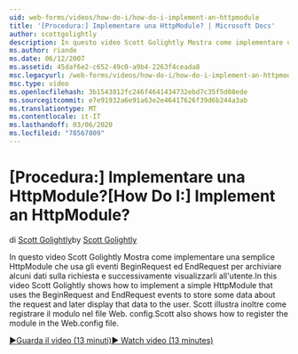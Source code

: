 ```yaml
---
uid: web-forms/videos/how-do-i/how-do-i-implement-an-httpmodule
title: '[Procedura:] Implementare una HttpModule? | Microsoft Docs'
author: scottgolightly
description: In questo video Scott Golightly Mostra come implementare una semplice HttpModule che usa gli eventi BeginRequest ed EndRequest per archiviare alcuni dati relativi alla reques...
ms.author: riande
ms.date: 06/12/2007
ms.assetid: 45daf6e2-c652-49c0-a9b4-2263f4ceada8
msc.legacyurl: /web-forms/videos/how-do-i/how-do-i-implement-an-httpmodule
msc.type: video
ms.openlocfilehash: 3b1543812fc246f4641434732ebd7c35f5d08ede
ms.sourcegitcommit: e7e91932a6e91a63e2e46417626f39d6b244a3ab
ms.translationtype: MT
ms.contentlocale: it-IT
ms.lasthandoff: 03/06/2020
ms.locfileid: "78567809"
---
```

# <a name="how-do-i-implement-an-httpmodule"></a><span data-ttu-id="a2c01-104">[Procedura:] Implementare una HttpModule?</span><span class="sxs-lookup"><span data-stu-id="a2c01-104">[How Do I:] Implement an HttpModule?</span></span>

<span data-ttu-id="a2c01-105">di [Scott Golightly](https://github.com/scottgolightly)</span><span class="sxs-lookup"><span data-stu-id="a2c01-105">by [Scott Golightly](https://github.com/scottgolightly)</span></span>

<span data-ttu-id="a2c01-106">In questo video Scott Golightly Mostra come implementare una semplice HttpModule che usa gli eventi BeginRequest ed EndRequest per archiviare alcuni dati sulla richiesta e successivamente visualizzarli all'utente.</span><span class="sxs-lookup"><span data-stu-id="a2c01-106">In this video Scott Golightly shows how to implement a simple HttpModule that uses the BeginRequest and EndRequest events to store some data about the request and later display that data to the user.</span></span> <span data-ttu-id="a2c01-107">Scott illustra inoltre come registrare il modulo nel file Web. config.</span><span class="sxs-lookup"><span data-stu-id="a2c01-107">Scott also shows how to register the module in the Web.config file.</span></span>

[<span data-ttu-id="a2c01-108">&#9654;Guarda il video (13 minuti)</span><span class="sxs-lookup"><span data-stu-id="a2c01-108">&#9654; Watch video (13 minutes)</span></span>](https://channel9.msdn.com/Blogs/ASP-NET-Site-Videos/how-do-i-implement-an-httpmodule)
